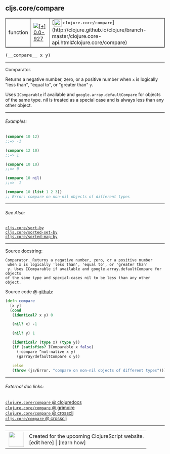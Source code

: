 ## cljs.core/compare



 <table border="1">
<tr>
<td>function</td>
<td><a href="https://github.com/cljsinfo/cljs-api-docs/tree/0.0-927"><img valign="middle" alt="[+] 0.0-927" title="Added in 0.0-927" src="https://img.shields.io/badge/+-0.0--927-lightgrey.svg"></a> </td>
<td>
[<img height="24px" valign="middle" src="http://i.imgur.com/1GjPKvB.png"> <samp>clojure.core/compare</samp>](http://clojure.github.io/clojure/branch-master/clojure.core-api.html#clojure.core/compare)
</td>
</tr>
</table>


 <samp>
(__compare__ x y)<br>
</samp>

---

Comparator.

Returns a negative number, zero, or a positive number when `x` is logically
"less than", "equal to", or "greater than" `y`.

Uses `IComparable` if available and `google.array.defaultCompare` for objects of
the same type. nil is treated as a special case and is always less than any
other object.

---

###### Examples:

```clj
(compare 10 12)
;;=> -1

(compare 12 10)
;;=> 1

(compare 10 10)
;;=> 0

(compare 10 nil)
;;=>  1

(compare 10 (list 1 2 3))
;; Error: compare on non-nil objects of different types
```

---

###### See Also:

[`cljs.core/sort-by`](cljs.core_sort-by.md)<br>
[`cljs.core/sorted-set-by`](cljs.core_sorted-set-by.md)<br>
[`cljs.core/sorted-map-by`](cljs.core_sorted-map-by.md)<br>

---


Source docstring:

```
Comparator. Returns a negative number, zero, or a positive number
 when x is logically 'less than', 'equal to', or 'greater than'
 y. Uses IComparable if available and google.array.defaultCompare for objects
of the same type and special-cases nil to be less than any other object.
```


Source code @ [github](https://github.com/clojure/clojurescript/blob/r1978/src/cljs/cljs/core.cljs#L1240-L1259):

```clj
(defn compare
  [x y]
  (cond
   (identical? x y) 0

   (nil? x) -1

   (nil? y) 1

   (identical? (type x) (type y))
   (if (satisfies? IComparable x false)
     (-compare ^not-native x y)
     (garray/defaultCompare x y))

   :else
   (throw (js/Error. "compare on non-nil objects of different types"))))
```

<!--
Repo - tag - source tree - lines:

 <pre>
clojurescript @ r1978
└── src
    └── cljs
        └── cljs
            └── <ins>[core.cljs:1240-1259](https://github.com/clojure/clojurescript/blob/r1978/src/cljs/cljs/core.cljs#L1240-L1259)</ins>
</pre>

-->

---



###### External doc links:

[`clojure.core/compare` @ clojuredocs](http://clojuredocs.org/clojure.core/compare)<br>
[`clojure.core/compare` @ grimoire](http://conj.io/store/v1/org.clojure/clojure/1.7.0-beta3/clj/clojure.core/compare/)<br>
[`clojure.core/compare` @ crossclj](http://crossclj.info/fun/clojure.core/compare.html)<br>
[`cljs.core/compare` @ crossclj](http://crossclj.info/fun/cljs.core.cljs/compare.html)<br>

---

 <table>
<tr><td>
<img valign="middle" align="right" width="48px" src="http://i.imgur.com/Hi20huC.png">
</td><td>
Created for the upcoming ClojureScript website.<br>
[edit here] | [learn how]
</td></tr></table>

[edit here]:https://github.com/cljsinfo/cljs-api-docs/blob/master/cljsdoc/cljs.core_compare.cljsdoc
[learn how]:https://github.com/cljsinfo/cljs-api-docs/wiki/cljsdoc-files

<!--

This information was too distracting to show to readers, but I'll leave it
commented here since it is helpful to:

- pretty-print the data used to generate this document
- and show how to retrieve that data



The API data for this symbol:

```clj
{:description "Comparator.\n\nReturns a negative number, zero, or a positive number when `x` is logically\n\"less than\", \"equal to\", or \"greater than\" `y`.\n\nUses `IComparable` if available and `google.array.defaultCompare` for objects of\nthe same type. nil is treated as a special case and is always less than any\nother object.",
 :ns "cljs.core",
 :name "compare",
 :signature ["[x y]"],
 :history [["+" "0.0-927"]],
 :type "function",
 :related ["cljs.core/sort-by"
           "cljs.core/sorted-set-by"
           "cljs.core/sorted-map-by"],
 :full-name-encode "cljs.core_compare",
 :source {:code "(defn compare\n  [x y]\n  (cond\n   (identical? x y) 0\n\n   (nil? x) -1\n\n   (nil? y) 1\n\n   (identical? (type x) (type y))\n   (if (satisfies? IComparable x false)\n     (-compare ^not-native x y)\n     (garray/defaultCompare x y))\n\n   :else\n   (throw (js/Error. \"compare on non-nil objects of different types\"))))",
          :title "Source code",
          :repo "clojurescript",
          :tag "r1978",
          :filename "src/cljs/cljs/core.cljs",
          :lines [1240 1259]},
 :examples [{:id "e13fa0",
             :content "```clj\n(compare 10 12)\n;;=> -1\n\n(compare 12 10)\n;;=> 1\n\n(compare 10 10)\n;;=> 0\n\n(compare 10 nil)\n;;=>  1\n\n(compare 10 (list 1 2 3))\n;; Error: compare on non-nil objects of different types\n```"}],
 :full-name "cljs.core/compare",
 :clj-symbol "clojure.core/compare",
 :docstring "Comparator. Returns a negative number, zero, or a positive number\n when x is logically 'less than', 'equal to', or 'greater than'\n y. Uses IComparable if available and google.array.defaultCompare for objects\nof the same type and special-cases nil to be less than any other object."}

```

Retrieve the API data for this symbol:

```clj
;; from Clojure REPL
(require '[clojure.edn :as edn])
(-> (slurp "https://raw.githubusercontent.com/cljsinfo/cljs-api-docs/catalog/cljs-api.edn")
    (edn/read-string)
    (get-in [:symbols "cljs.core/compare"]))
```

-->
